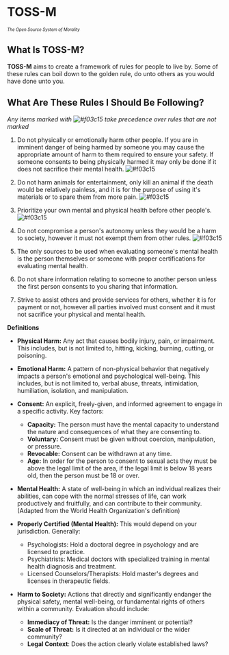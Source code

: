 # TOSS-M
<sub><sup>*The Open Source System of Morality*</sub></sup>

## What Is TOSS-M?
**TOSS-M** aims to create a framework of rules for people to live by. Some of these rules can boil down to the golden rule, do unto others as you would have done unto you.

## What Are These Rules I Should Be Following?

*Any items marked with ![#f03c15](https://placehold.co/5x5/f03c15/f03c15.png) take precedence over rules that are not marked*

1. Do not physically or emotionally harm other people. If you are in imminent danger of being harmed by someone you may cause the appropriate amount of harm to them required to ensure your safety. If someone consents to being physically harmed it may only be done if it does not sacrifice their mental health. ![#f03c15](https://placehold.co/5x5/f03c15/f03c15.png)

2. Do not harm animals for entertainment, only kill an animal if the death would be relatively painless, and it is for the purpose of using it's materials or to spare them from more pain. ![#f03c15](https://placehold.co/5x5/f03c15/f03c15.png)

3. Prioritize your own mental and physical health before other people's. ![#f03c15](https://placehold.co/5x5/f03c15/f03c15.png)

4. Do not compromise a person's autonomy unless they would be a harm to society, however it must not exempt them from other rules. ![#f03c15](https://placehold.co/5x5/f03c15/f03c15.png)

5. The only sources to be used when evaluating someone's mental health is the person themselves or someone with proper certifications for evaluating mental health.

6. Do not share information relating to someone to another person unless the first person consents to you sharing that information.

7. Strive to assist others and provide services for others, whether it is for payment or not, however all parties involved must consent and it must not sacrifice your physical and mental health.

**Definitions**

* **Physical Harm:** Any act that causes bodily injury, pain, or impairment. This includes, but is not limited to, hitting, kicking, burning, cutting, or poisoning. 

* **Emotional Harm:**  A pattern of non-physical behavior that negatively impacts a person's emotional and psychological well-being. This includes, but is not limited to, verbal abuse, threats, intimidation, humiliation, isolation, and manipulation.

* **Consent:**  An explicit, freely-given, and informed agreement to engage in a specific activity. Key factors:
    * **Capacity:** The person must have the mental capacity to understand the nature and consequences of what they are consenting to.
    * **Voluntary:**  Consent must be given without coercion, manipulation, or pressure.
    * **Revocable:** Consent can be withdrawn at any time.
    * **Age:** In order for the person to consent to sexual acts they must be above the legal limit of the area, if the legal limit is below 18 years old, then the person must be 18 or over.

* **Mental Health:**  A state of well-being in which an individual realizes their abilities, can cope with the normal stresses of life, can work productively and fruitfully, and can contribute to their community. (Adapted from the World Health Organization's definition)

* **Properly Certified (Mental Health):** This would depend on your jurisdiction. Generally: 
    * Psychologists: Hold a doctoral degree in psychology and are licensed to practice.
    * Psychiatrists: Medical doctors with specialized training in mental health diagnosis and treatment. 
    * Licensed Counselors/Therapists: Hold master's degrees and licenses in therapeutic fields.

* **Harm to Society:**  Actions that directly and significantly endanger the physical safety, mental well-being, or fundamental rights of others within a community. Evaluation should include:
    * **Immediacy of Threat:** Is the danger imminent or potential? 
    * **Scale of Threat:**  Is it directed at an individual or the wider community?
    * **Legal Context**: Does the action clearly violate established laws?
